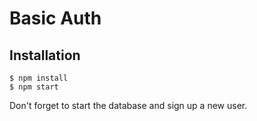 # Basic Auth

## Installation

```
$ npm install
$ npm start
```

Don't forget to start the database and sign up a new user.

